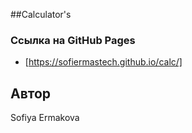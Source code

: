 ##Calculator's

### Ссылка на GitHub Pages
* [https://sofiermastech.github.io/calc/]

## Автор
Sofiya Ermakova
